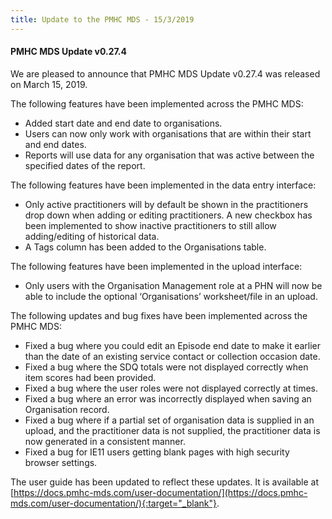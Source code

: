 ```yaml
---
title: Update to the PMHC MDS - 15/3/2019
---
```


#### PMHC MDS Update v0.27.4 ####

We are pleased to announce that PMHC MDS Update v0.27.4 was released on March 15, 2019.

The following features have been implemented across the PMHC MDS:
* Added start date and end date to organisations.
* Users can now only work with organisations that are within their start and end dates.
* Reports will use data for any organisation that was active between the specified dates of the report.

The following features have been implemented in the data entry interface:
* Only active practitioners will by default be shown in the practitioners drop
  down when adding or editing practitioners. A new checkbox has been implemented
  to show inactive practitioners to still allow adding/editing of historical data.
* A Tags column has been added to the Organisations table.

The following features have been implemented in the upload interface:
* Only users with the Organisation Management role at a PHN will now be able to
  include the optional ‘Organisations’ worksheet/file in an upload.

The following updates and bug fixes have been implemented across the PMHC MDS:
* Fixed a bug where you could edit an Episode end date to make it earlier
  than the date of an existing service contact or collection occasion date.
* Fixed a bug where the SDQ totals were not displayed correctly when item scores had been provided.
* Fixed a bug where the user roles were not displayed correctly at times.
* Fixed a bug where an error was incorrectly displayed when saving an Organisation record.
* Fixed a bug where if a partial set of organisation data is supplied in an
  upload, and the practitioner data is not supplied, the practitioner data is
  now generated in a consistent manner.
* Fixed a bug for IE11 users getting blank pages with high security browser settings.

The user guide has been updated to reflect these updates. It is available at [https://docs.pmhc-mds.com/user-documentation/](https://docs.pmhc-mds.com/user-documentation/){:target="_blank"}.
